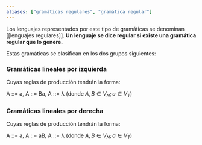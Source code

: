 ```yaml
---
aliases: ["gramáticas regulares", "gramática regular"]
---
```

Los lenguajes representados por este tipo de gramáticas se denominan [[lenguajes regulares]]. **Un lenguaje se dice regular si existe una gramática regular que lo genere.**

Estas gramáticas se clasifican en los dos grupos siguientes:

### Gramáticas lineales por izquierda
Cuyas reglas de producción tendrán la forma:

A ::= a,  A ::= Ba,  A ::= λ  (donde $A,B \in V_N ; a \in V_T$) 

### Gramáticas lineales por derecha
Cuyas reglas de producción tendrán la forma:

A ::= a,  A ::= aB,  A ::= λ  (donde $A,B \in V_N ; a \in V_T$) 